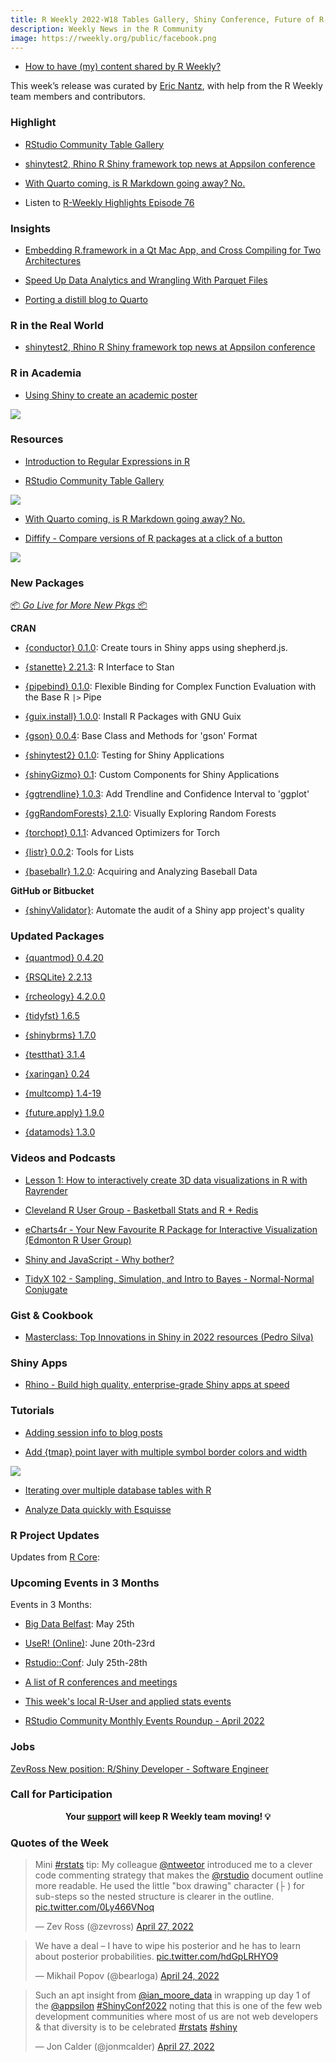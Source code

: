 ```yaml
---
title: R Weekly 2022-W18 Tables Gallery, Shiny Conference, Future of R-Markdown
description: Weekly News in the R Community
image: https://rweekly.org/public/facebook.png
---
```


+ [How to have (my) content shared by R Weekly?](https://github.com/rweekly/rweekly.org#how-to-have-my-content-shared-by-r-weekly)


This week’s release was curated by [Eric Nantz](https://twitter.com/thercast), with help from the R Weekly team members and contributors.

###  Highlight

+ [RStudio Community Table Gallery](https://www.rstudio.com/blog/rstudio-community-table-gallery/)

+ [shinytest2, Rhino R Shiny framework top news at Appsilon conference](https://www.infoworld.com/article/3658981/shinytest2-rhino-r-shiny-framework-top-news-at-appsilon-conference.html)

+ [With Quarto coming, is R Markdown going away? No.](https://yihui.org/en/2022/04/quarto-r-markdown/)

+ Listen to [R-Weekly Highlights Episode 76](https://rweekly.fireside.fm/76)


### Insights

+ [Embedding R.framework in a Qt Mac App, and Cross Compiling for Two Architectures](https://www.amirmasoudabdol.name/embedding-rframework-in-a-qt-mac-app-and-cross-compiling-for-two-architectures/)

+ [Speed Up Data Analytics and Wrangling With Parquet Files](https://www.rstudio.com/blog/speed-up-data-analytics-with-parquet-files/)

+ [Porting a distill blog to Quarto](https://blog.djnavarro.net/posts/2022-04-20_porting-to-quarto/)

### R in the Real World

+ [shinytest2, Rhino R Shiny framework top news at Appsilon conference](https://www.infoworld.com/article/3658981/shinytest2-rhino-r-shiny-framework-top-news-at-appsilon-conference.html)

###  R in Academia

+ [Using Shiny to create an academic poster](https://bryer.org/post/2022-04-25-shiny_posters/)

![](https://raw.githubusercontent.com/rweekly/image/master/2022/W18/ShinyPoster_screenshot_600.png)

###  Resources

+ [Introduction to Regular Expressions in R](https://rolkra.github.io/regex-for-beginners-detect/)

+ [RStudio Community Table Gallery](https://www.rstudio.com/blog/rstudio-community-table-gallery/)

![](https://raw.githubusercontent.com/rweekly/image/master/2022/W18/table_gallery_600.png)

+ [With Quarto coming, is R Markdown going away? No.](https://yihui.org/en/2022/04/quarto-r-markdown/)

+ [Diffify - Compare versions of R packages at a click of a button](https://www.jumpingrivers.com/blog/diffify-launch)

![](https://raw.githubusercontent.com/rweekly/image/master/2022/W18/dplyr_changed_args_600.png)
###  New Packages

<p class="added-hostname"><a href="https://rweekly.org/live" target="_blank" class="externalLink">📦 <i>Go Live for More New Pkgs</i> 📦</a></p>

**CRAN**

+ [{conductor} 0.1.0](https://conductor.etiennebacher.com/#/): Create tours in Shiny apps using shepherd.js.

+ [{stanette} 2.21.3](https://cran.r-project.org/package=stanette): R Interface to Stan

+ [{pipebind} 0.1.0](https://cran.r-project.org/package=pipebind): Flexible Binding for Complex Function Evaluation with the Base R `|>` Pipe

+ [{guix.install} 1.0.0](https://cran.r-project.org/package=guix.install): Install R Packages with GNU Guix

+ [{gson} 0.0.4](https://cran.r-project.org/package=gson): Base Class and Methods for 'gson' Format

+ [{shinytest2} 0.1.0](https://cran.r-project.org/package=shinytest2): Testing for Shiny Applications

+ [{shinyGizmo} 0.1](https://cran.r-project.org/package=shinyGizmo): Custom Components for Shiny Applications

+ [{ggtrendline} 1.0.3](https://cran.r-project.org/package=ggtrendline): Add Trendline and Confidence Interval to 'ggplot'

+ [{ggRandomForests} 2.1.0](https://cran.r-project.org/package=ggRandomForests): Visually Exploring Random Forests

+ [{torchopt} 0.1.1](https://cran.r-project.org/package=torchopt): Advanced Optimizers for Torch

+ [{listr} 0.0.2](https://cran.r-project.org/package=listr): Tools for Lists

+ [{baseballr} 1.2.0](https://cran.r-project.org/package=baseballr): Acquiring and Analyzing Baseball Data

**GitHub or Bitbucket**

+ [{shinyValidator}](http://opensource.nibr.com/shinyValidator): Automate the audit of a Shiny app project's quality

### Updated Packages

+ [{quantmod} 0.4.20](https://cran.r-project.org/package=quantmod)

+ [{RSQLite} 2.2.13](https://cran.r-project.org/package=RSQLite)


+ [{rcheology} 4.2.0.0](https://cran.r-project.org/package=rcheology)

+ [{tidyfst} 1.6.5](https://cran.r-project.org/package=tidyfst)


+ [{shinybrms} 1.7.0](https://cran.r-project.org/package=shinybrms)

+ [{testthat} 3.1.4](https://cran.r-project.org/package=testthat)

+ [{xaringan} 0.24](https://cran.r-project.org/package=xaringan)

+ [{multcomp} 1.4-19](https://cran.r-project.org/package=multcomp)

+ [{future.apply} 1.9.0](https://cran.r-project.org/package=future.apply)

+ [{datamods} 1.3.0](https://cran.r-project.org/package=datamods)
###  Videos and Podcasts

+ [Lesson 1: How to interactively create 3D data visualizations in R with Rayrender](https://www.youtube.com/watch?v=fZ3RvNezIrw)

+ [Cleveland R User Group - Basketball Stats and R + Redis](https://www.youtube.com/watch?v=UU_k5EjXGmg)

+ [eCharts4r - Your New Favourite R Package for Interactive Visualization (Edmonton R User Group)](https://www.youtube.com/watch?v=TN10L3QrBXQ)

+ [Shiny and JavaScript - Why bother?](https://www.youtube.com/watch?v=l9DQFnulkys)

+ [TidyX 102 - Sampling, Simulation, and Intro to Bayes - Normal-Normal Conjugate](https://www.youtube.com/watch?v=3VXvQhH9KzE)

### Gist & Cookbook

+ [Masterclass: Top Innovations in Shiny in 2022 resources (Pedro Silva)](https://gist.github.com/pedrocoutinhosilva/4900c45bdaf068353086cdc29df02dd9)

### Shiny Apps

+ [Rhino - Build high quality, enterprise-grade Shiny apps at speed](https://appsilon.github.io/rhino)

###  Tutorials

+ [Adding session info to blog posts](https://themockup.blog/posts/2022-04-18-session-info)

+ [Add {tmap} point layer with multiple symbol border colors and width](https://statnmap.com/2022-04-28-tmap-point-layer-with-multiple-symbol-border-colors-and-width/)

![](https://raw.githubusercontent.com/rweekly/image/master/2022/W18/tmap_600.jpeg)

+ [Iterating over multiple database tables with R](https://www.johnmackintosh.net/blog/2022-04-28-purrr-sql/)

+ [Analyze Data quickly with Esquisse](https://towardsdatascience.com/how-to-analyze-data-quickly-without-tableau-but-close-66eb1f2fffd2)

<!--<div class="post-more-begin></div><div class="post-more-end"></div>-->

###  R Project Updates

Updates from [R Core](http://developer.r-project.org/blosxom.cgi/R-devel/NEWS):


###  Upcoming Events in 3 Months

Events in 3 Months:

+ [Big Data Belfast](https://www.bigdatabelfast.com/): May 25th

+ [UseR! (Online)](https://user2022.r-project.org/): June 20th-23rd

+ [Rstudio::Conf](https://www.rstudio.com/conference/): July 25th-28th

+ [A list of R conferences and meetings](https://jumpingrivers.github.io/meetingsR/events.html)

+ [This week's local R-User and applied stats events](https://community.rstudio.com/c/irl)

+ [RStudio Community Monthly Events Roundup - April 2022](https://www.rstudio.com/blog/rstudio-community-monthly-events-roundup-april-2022/)

### Jobs

[ZevRoss New position: R/Shiny Developer - Software Engineer](http://zevross.com/jobs/)


###  Call for Participation


<p class="hide-support added-hostname support-rweekly" style="text-align: center;font-weight: bold;">Your <a class="non-visited externalLink" href="https://www.patreon.com/rweekly" onclick="pas(this)">support</a> will keep R Weekly team moving! 💡</p>

###  Quotes of the Week

<blockquote class="twitter-tweet"><p lang="en" dir="ltr">Mini <a href="https://twitter.com/hashtag/rstats?src=hash&amp;ref_src=twsrc%5Etfw">#rstats</a> tip: My colleague <a href="https://twitter.com/ntweetor?ref_src=twsrc%5Etfw">@ntweetor</a> introduced me to a clever code commenting strategy that makes the <a href="https://twitter.com/rstudio?ref_src=twsrc%5Etfw">@rstudio</a> document outline more readable. He used the little &quot;box drawing&quot; character (├ ) for sub-steps so the nested structure is clearer in the outline. <a href="https://t.co/0Ly466VNoq">pic.twitter.com/0Ly466VNoq</a></p>&mdash; Zev Ross (@zevross) <a href="https://twitter.com/zevross/status/1519318012846817282?ref_src=twsrc%5Etfw">April 27, 2022</a></blockquote> <script async src="https://platform.twitter.com/widgets.js" charset="utf-8"></script> 

<blockquote class="twitter-tweet"><p lang="en" dir="ltr">We have a deal – I have to wipe his posterior and he has to learn about posterior probabilities. <a href="https://t.co/hdGpLRHYO9">pic.twitter.com/hdGpLRHYO9</a></p>&mdash; Mikhail Popov (@bearloga) <a href="https://twitter.com/bearloga/status/1518040968833945601?ref_src=twsrc%5Etfw">April 24, 2022</a></blockquote> <script async src="https://platform.twitter.com/widgets.js" charset="utf-8"></script> 

<blockquote class="twitter-tweet"><p lang="en" dir="ltr">Such an apt insight from <a href="https://twitter.com/ian_moore_data?ref_src=twsrc%5Etfw">@ian_moore_data</a> in wrapping up day 1 of the <a href="https://twitter.com/appsilon?ref_src=twsrc%5Etfw">@appsilon</a> <a href="https://twitter.com/hashtag/ShinyConf2022?src=hash&amp;ref_src=twsrc%5Etfw">#ShinyConf2022</a> noting that this is one of the few web development communities where most of us are not web developers &amp; that diversity is to be celebrated <a href="https://twitter.com/hashtag/rstats?src=hash&amp;ref_src=twsrc%5Etfw">#rstats</a> <a href="https://twitter.com/hashtag/shiny?src=hash&amp;ref_src=twsrc%5Etfw">#shiny</a></p>&mdash; Jon Calder (@jonmcalder) <a href="https://twitter.com/jonmcalder/status/1519368842199412737?ref_src=twsrc%5Etfw">April 27, 2022</a></blockquote> <script async src="https://platform.twitter.com/widgets.js" charset="utf-8"></script> 
